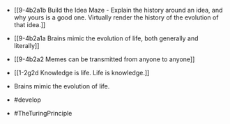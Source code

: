 - [[9-4b2a1b Build the Idea Maze - Explain the history around an idea, and why yours is a good one. Virtually render the history of the evolution of that idea.]]
- [[9-4b2a1a Brains mimic the evolution of life, both generally and literally]]
- [[9-4b2a2 Memes can be transmitted from anyone to anyone]]

- [[1-2g2d Knowledge is life. Life is knowledge.]]

- Brains mimic the evolution of life.
- #develop
- #TheTuringPrinciple
